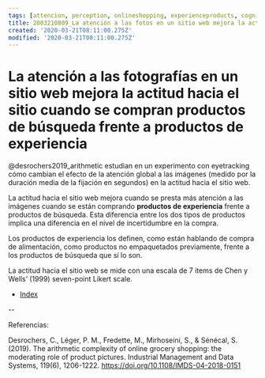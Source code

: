 ```yaml
---
tags: [attencion, perception, onlineshopping, experienceproducts, cognitiveload, grocery, Notebooks/attention, Notebooks/perception]
title: 2003210809_La atención a las fotos en un sitio web mejora la actitud hacia el sitio cuando se compran productos de experiencia
created: '2020-03-21T08:11:00.275Z'
modified: '2020-03-21T08:11:00.275Z'
---
```


# La atención a las fotografías en un sitio web mejora la actitud hacia el sitio cuando se compran productos de búsqueda frente a productos de experiencia

@desrochers2019_arithmetic estudian en un experimento con eyetracking cómo cambian el efecto de la atención global a las imágenes (medido por la duración media de la fijación en segundos) en la actitud hacia el sitio web.

La actitud hacia el sitio web mejora cuando se presta más atención a las imágenes cuando se están comprando **productos de experiencia** frente a productos de búsqueda. Esta diferencia entre los dos tipos de productos implica una diferencia en el nivel de incertidumbre en la compra.

Los productos de experiencia los definen, como están hablando de compra de alimentación, como productos no empaquetados previamente, frente a los productos de búsqueda que sí lo son.

La actitud hacia el sitio web se mide con una escala de 7 items de Chen y Wells’ (1999) seven-point Likert scale.

- [Index](_2003101705_index.md)

--

Referencias:

Desrochers, C., Léger, P. M., Fredette, M., Mirhoseini, S., & Sénécal, S. (2019). The arithmetic complexity of online grocery shopping: the moderating role of product pictures. Industrial Management and Data Systems, 119(6), 1206-1222. https://doi.org/10.1108/IMDS-04-2018-0151
